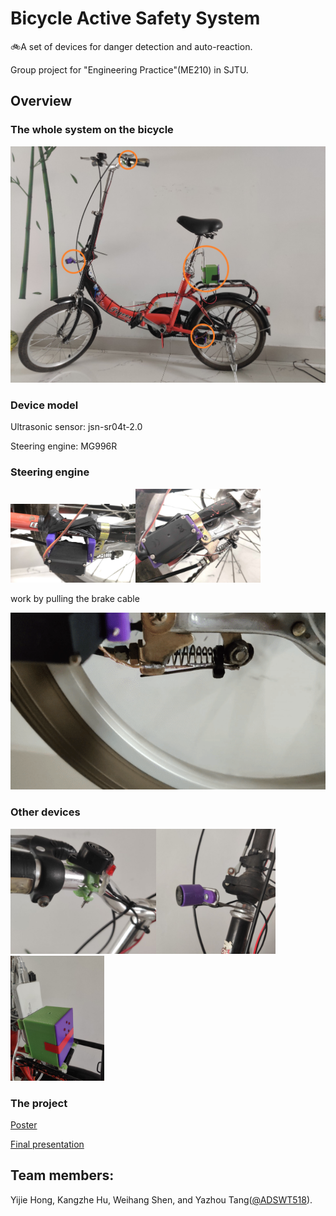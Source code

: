 # Bicycle Active Safety System
:bike:A set of devices for danger detection and auto-reaction. 

Group project for "Engineering Practice"(ME210) in SJTU.

## Overview

### The whole system on the bicycle

![overview](images/overview.jpg)

### Device model

Ultrasonic sensor: jsn-sr04t-2.0

Steering engine: MG996R

### Steering engine

<img src="images/Steering engine1.jpg" alt="Steering engine1" width="200" /><img src="images/Steering engine2.jpg" alt="Steering engine2" width="200" />


work by pulling the brake cable

![image](images/test.gif)

### Other devices


<img src="images/buzzer%26headlight.jpg" alt="buzzer&headlight" height="200"/><img src="images/Ultrasonic%20sensor.jpg" alt="Ultrasonic sensor" height="200"/><img src="images/power%26arduino%26taillight.jpg" alt="power&arduino&taillight" height="200"/>

### The project

[Poster](files/Poster.pdf)

[Final presentation](files/Final%20presentation.pdf)


## Team members:

Yijie Hong, Kangzhe Hu, Weihang Shen, and Yazhou Tang([@ADSWT518](https://github.com/ADSWT518)).
